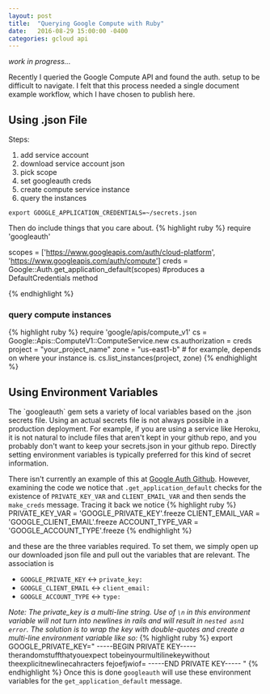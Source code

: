 ```yaml
---
layout: post
title:  "Querying Google Compute with Ruby"
date:   2016-08-29 15:00:00 -0400
categories: gcloud api
---
```

<i>work in progress...</i>

Recently I queried the Google Compute API and found the auth. setup to be difficult
to navigate. I felt that this process needed a single document example workflow,
which I have chosen to publish here.

<h2>Using .json File</h2>
Steps:

1. add service account
2. download service account json
3. pick scope
4. set googleauth creds
5. create compute service instance
6. query the instances

`export GOOGLE_APPLICATION_CREDENTIALS=~/secrets.json`

Then do include things that you care about.
{% highlight ruby %}
require 'googleauth'

scopes = ['https://www.googleapis.com/auth/cloud-platform',
          'https://www.googleapis.com/auth/compute']
creds = Google::Auth.get_application_default(scopes) #produces a DefaultCredentials method

{% endhighlight %}

<h3>query compute instances</h3>

{% highlight ruby %}
require 'google/apis/compute_v1'
cs = Google::Apis::ComputeV1::ComputeService.new
cs.authorization = creds
project = "your_project_name"
zone = "us-east1-b" # for example, depends on where your instance is.
cs.list_instances(project, zone)
{% endhighlight %}

<h2>Using Environment Variables</h2>
The `googleauth` gem sets a variety of local variables based on the .json secrets
file. Using an actual secrets file is not always possible in a production deployment.
For example, if you are using a service like Heroku, it is not natural to include
files that aren't kept in your github repo, and you probably don't want to keep
your secrets.json in your github repo. Directly setting environment variables is
typically preferred for this kind of secret information.

There isn't currently an example of this at [Google Auth Github][googleauth].
However, examining the code we notice that `.get_application_default` checks
for the existence of `PRIVATE_KEY_VAR` and `CLIENT_EMAIL_VAR` and then sends the
`make_creds` message. Tracing it back we notice
{% highlight ruby %}
PRIVATE_KEY_VAR = 'GOOGLE_PRIVATE_KEY'.freeze
CLIENT_EMAIL_VAR = 'GOOGLE_CLIENT_EMAIL'.freeze
ACCOUNT_TYPE_VAR = 'GOOGLE_ACCOUNT_TYPE'.freeze
{% endhighlight %}

and these are the three variables required. To set them, we simply open up our
downloaded json file and pull out the variables that are relevant. The association is

- `GOOGLE_PRIVATE_KEY` <-> `private_key:`
- `GOOGLE_CLIENT_EMAIL` <-> `client_email:`
- `GOOGLE_ACCOUNT_TYPE` <-> `type:`

<i>Note: The private_key is a multi-line string. Use of `\n` in this environment
variable will not turn into newlines in rails and will result in `nested asn1 error`.
The solution is to wrap the key with double-quotes and create a multi-line
environment variable like so:</i>
{% highlight ruby %}
export GOOGLE_PRIVATE_KEY="
-----BEGIN PRIVATE KEY-----
therandomstuffthatyouexpect
tobeinyourmultilinekeywithout
theexplicitnewlinecahracters
fejoefjwiof=
-----END PRIVATE KEY-----
"
{% endhighlight %}
Once this is done `googleauth` will use these environment variables for the
`get_application_default` message.

[googleauth]: "https://github.com/google/google-auth-library-ruby"
